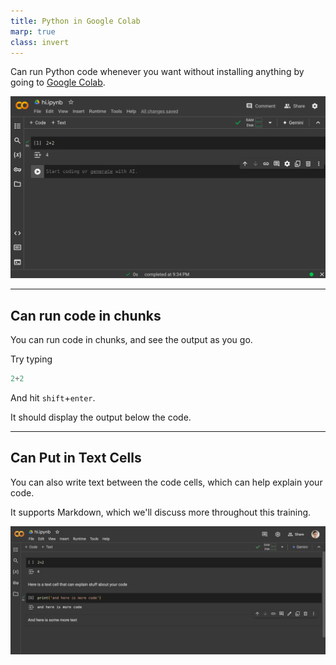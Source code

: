 ```yaml
---
title: Python in Google Colab
marp: true
class: invert
---
```


Can run Python code whenever you want without installing anything
by going to [Google Colab](https://colab.research.google.com).

![](./images/colab2.png)

---

## Can run code in chunks

You can run code in chunks, and see the output as you go.

Try typing

```python
2+2
```

And hit `shift`+`enter`.

It should display the output below the code.

---

## Can Put in Text Cells

You can also write text between the code cells,
which can help explain your code.

It supports Markdown, which we'll discuss more
throughout this training.

![](images/colab-text.png)
